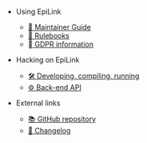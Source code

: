 - Using EpiLink

    - [📖 Maintainer Guide](MaintainerGuide.md)
    - [🎯 Rulebooks](Rulebooks.md)
    - [‍⚖ GDPR information](GDPR.md)

- Hacking on EpiLink

    - [🛠 Developing, compiling, running](Developing.md)
    - [⚙ Back-end API](Api.md)
    
- External links

    - [📚 GitHub repository](https://github.com/EpiLink/EpiLink)
    - [🚀 Changelog](https://github.com/EpiLink/EpiLink/tree/dev/CHANGELOG.md)